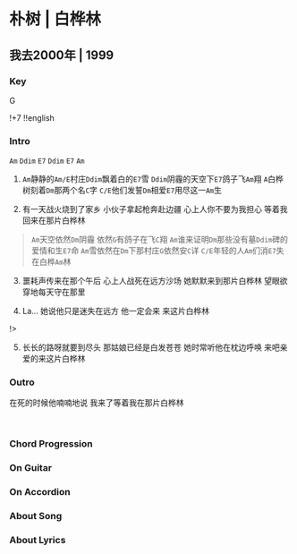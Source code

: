 # 朴树 | 白桦林
## 我去2000年 | 1999

### Key
G
&nbsp;

!+7
!!english


### Intro
`Am` `Ddim` `E7`
`Ddim` `E7` `Am`


1. `Am`静静的`Am/E`村庄`Ddim`飘着白的`E7`雪
`Ddim`阴霾的天空下`E7`鸽子飞`Am`翔
`A`白桦树刻着`Dm`那两个名`C`字
`C/E`他们发誓`Dm`相爱`E7`用尽这一`Am`生

2. 有一天战火烧到了家乡
小伙子拿起枪奔赴边疆
心上人你不要为我担心
等着我回来在那片白桦林

> `Am`天空依然`Dm`阴霾 依然`G`有鸽子在飞`C`翔
> `Am`谁来证明`Dm`那些没有墓`Ddim`碑的爱情和生`E7`命
> `Am`雪依然在`Dm`下那村庄`G`依然安`C`详
> `C/E`年轻的人`Am`们消`E7`失在白桦`Am`林

3. 噩耗声传来在那个午后
心上人战死在远方沙场
她默默来到那片白桦林
望眼欲穿地每天守在那里


4. La...
她说他只是迷失在远方
他一定会来
来这片白桦林

!>

5. 长长的路呀就要到尽头
那姑娘已经是白发苍苍
她时常听他在枕边呼唤
来吧亲爱的来这片白桦林

### Outro
在死的时候他喃喃地说
我来了等着我在那片白桦林


&nbsp;&nbsp;

### Chord Progression

### On Guitar


### On Accordion

### About Song

### About Lyrics

